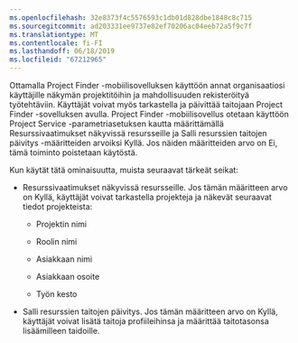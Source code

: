 ```yaml
---
ms.openlocfilehash: 32e8373f4c5576593c1db01d828dbe1848c8c715
ms.sourcegitcommit: ad203331ee9737e82ef70206ac04eeb72a5f9c7f
ms.translationtype: MT
ms.contentlocale: fi-FI
ms.lasthandoff: 06/18/2019
ms.locfileid: "67212965"
---
```

Ottamalla Project Finder -mobiilisovelluksen käyttöön annat organisaatiosi käyttäjille näkymän projektitöihin ja mahdollisuuden rekisteröityä työtehtäviin. Käyttäjät voivat myös tarkastella ja päivittää taitojaan Project Finder -sovelluksen avulla. Project Finder -mobiilisovellus otetaan käyttöön Project Service -parametriasetuksen kautta määrittämällä Resurssivaatimukset näkyvissä resursseille ja Salli resurssien taitojen päivitys -määritteiden arvoiksi Kyllä. Jos näiden määritteiden arvo on Ei, tämä toiminto poistetaan käytöstä.  
  
 Kun käytät tätä ominaisuutta, muista seuraavat tärkeät seikat:  
  
-   Resurssivaatimukset näkyvissä resursseille. Jos tämän määritteen arvo on Kyllä, käyttäjät voivat tarkastella projekteja ja näkevät seuraavat tiedot projekteista:  
  
    -   Projektin nimi  
  
    -   Roolin nimi  
  
    -   Asiakkaan nimi  
  
    -   Asiakkaan osoite  
  
    -   Työn kesto  
  
-   Salli resurssien taitojen päivitys. Jos tämän määritteen arvo on Kyllä, käyttäjät voivat lisätä taitoja profiileihinsa ja määrittää taitotasonsa lisäämilleen taidoille.